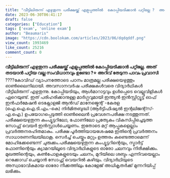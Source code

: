 ```yaml
---
title: "വീട്ടിലിരുന്ന് എഴുതുന്ന പരീക്ഷയ്ക്ക് എളുപ്പത്തിൽ  കോപ്പിയടിക്കാന്‍ പറ്റില്ലേ ?  അത് തടയാൻ പറ്റിയ വല്ല സംവിധാനവും ഉണ്ടോ?"
date: 2023-06-30T06:41:17
draft: false
categories: ["Education"]
tags: ['exam', 'online exam']
author: "Beaumaris"
image: "https://cdn.boolokam.com/articles/2023/06/dqdqddf.png"
view_count: 1993469
like_count: 25216
comment_count: 0
---
```


**വീട്ടിലിരുന്ന് എഴുതുന്ന പരീക്ഷയ്ക്ക് എളുപ്പത്തിൽ കോപ്പിയടിക്കാന്‍ പറ്റില്ലേ. അത് തടയാൻ പറ്റിയ വല്ല സംവിധാനവും ഉണ്ടോ ?⭐** **അറിവ് തേടുന്ന പാവം പ്രവാസി** ????കോവിഡ് വ്യാപനത്തോടെ പഠനം മാത്രമല്ല പരീക്ഷയെഴുത്തും ഓൺലൈനിലായി. അവസാനവർഷ പരീക്ഷകൾവരെ വിദ്യാർഥികൾ വീട്ടിലിരുന്ന് എഴുതുന്നു. കോപ്പിയടിയും, ആൾമാറാട്ടവും ഉൾപ്പെടെ വെല്ലുവിളികൾ ഏറെയുണ്ട്. ഇത് പരിഹരിക്കാനുള്ള മാർഗ്ഗവുമായി ഇന്ത്യൻ ഇൻസ്റ്റിറ്റ്യൂട്ട് ഓഫ് ഇൻഫർമേഷൻ ടെക്നോളജി ആൻഡ് മാനേജ്മെന്റ് -കേരള (ഐ.ഐ.ഐ.ടി.എം.-കെ) നിർമിതബുദ്ധി (ആർട്ടിഫിഷ്യൽ ഇന്റലിജന്റ്സ്- എ.ഐ.) ഉപയോഗപ്പെടുത്തി ഓൺലൈൻ പ്രവേശനപരീക്ഷ നടത്തുന്നത്. [](https://cdn.boolokam.com/articles/2023/06/dqdqddf.png)പരീക്ഷയെഴുതുന്ന കംപ്യൂട്ടറിലോ, ഫോണിലോ പ്രത്യേകം വികസിപ്പിച്ചെടുത്ത സോഫ്റ്റ് വെയർ ഇൻസ്റ്റാൾചെയ്യണം. ഇതോടെ മറ്റ് ആപ്പുകളെല്ലാം പ്രവർത്തനരഹിതമാകും. പരീക്ഷ പൂർത്തിയായശേഷമേ ഇതിന്റെ പ്രവർത്തനം സാധാരണനിലയിലാകൂ. സെർച്ച് ചെയ്തും മറ്റും ഉത്തരം കണ്ടെത്താമെന്ന് മോഹിക്കേണ്ടെന്ന് ചുരുക്കം.പരീക്ഷയെഴുതുന്ന കംപ്യൂട്ടറിന്റെയും, സ്മാർട്ട് ഫോണിന്റെയും ക്യാമറയിലൂടെ വിദ്യാർഥികളുടെ ഓരോ ചലനവും നിരീക്ഷിക്കും. മുഖത്തിന്റെയും, കൺപോളകളുടെയും ചലനം, മുറിയിലെ ശബ്ദം എന്നിവയെല്ലാം റെക്കോഡ് ചെയ്യാൻ സോഫ്റ്റ് വെയറിൽ കഴിയും. വിദ്യാർഥിയുടെ അസ്വാഭാവികമായ ഓരോ നീക്കത്തിലും കോളേജ് അധികൃതർക്ക് മുന്നറിയിപ്പ് ലഭിക്കും.
